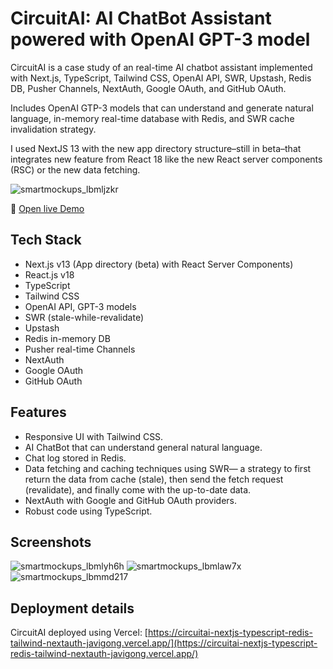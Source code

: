 # CircuitAI: AI ChatBot Assistant powered with OpenAI GPT-3 model

CircuitAI is a case study of an real-time AI chatbot assistant implemented with Next.js, TypeScript, Tailwind CSS, OpenAI API, SWR, Upstash, Redis DB, Pusher Channels, NextAuth, Google OAuth, and GitHub OAuth.

Includes OpenAI GTP-3 models that can understand and generate natural language, in-memory real-time database with Redis, and SWR cache invalidation strategy.

I used NextJS 13 with the new app directory structure–still in beta–that integrates new feature from React 18 like the new React server components (RSC) or the new data fetching.

![smartmockups_lbmljzkr](https://user-images.githubusercontent.com/42308135/207423426-f4a460d0-3755-4012-bfcd-3342ce1a4fc5.jpg)

🔗 [Open live Demo](https://circuitai-nextjs-typescript-redis-tailwind-nextauth-javigong.vercel.app)

## Tech Stack

- Next.js v13 (App directory (beta) with React Server Components) 
- React.js v18
- TypeScript
- Tailwind CSS
- OpenAI API, GPT-3 models
- SWR (stale-while-revalidate)
- Upstash
- Redis in-memory DB
- Pusher real-time Channels
- NextAuth
- Google OAuth
- GitHub OAuth

## Features

- Responsive UI with Tailwind CSS.
- AI ChatBot that can understand general natural language.
- Chat log stored in Redis.
- Data fetching and caching techniques using SWR— a strategy to first return the data from cache (stale), then send the fetch request (revalidate), and finally come with the up-to-date data.
- NextAuth with Google and GitHub OAuth providers.
- Robust code using TypeScript.

## Screenshots

![smartmockups_lbmlyh6h](https://user-images.githubusercontent.com/42308135/207427693-25d0b82a-390e-442e-89c6-233e1c20972b.jpg)
![smartmockups_lbmlaw7x](https://user-images.githubusercontent.com/42308135/207421893-60a549ca-ee6d-48db-a9fd-e4c8ef96f4ac.jpg)
![smartmockups_lbmmd217](https://user-images.githubusercontent.com/42308135/207427430-c421bd0b-563c-447c-908e-cf35f53c2d89.jpg)

## Deployment details

CircuitAI deployed using Vercel: [https://circuitai-nextjs-typescript-redis-tailwind-nextauth-javigong.vercel.app/](https://circuitai-nextjs-typescript-redis-tailwind-nextauth-javigong.vercel.app/)

